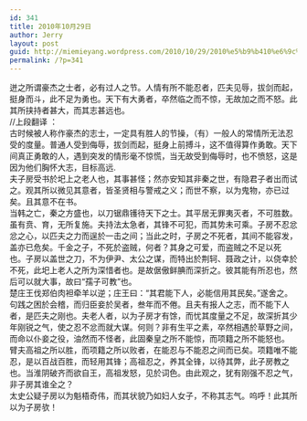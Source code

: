 ```yaml
---
id: 341
title: 2010年10月29日
author: Jerry
layout: post
guid: http://miemieyang.wordpress.com/2010/10/29/2010%e5%b9%b410%e6%9c%8829%e6%97%a5
permalink: /?p=341
---
```

迸之所谓豪杰之士者，必有过人之节。人情有所不能忍者，匹夫见辱，拔剑而起，挺身而斗，此不足为勇也。天下有大勇者，卒然临之而不惊，无故加之而不怒。此其所挟持者甚大，而其志甚远也。  
//上段翻译 ：  
古时候被人称作豪杰的志士，一定具有胜人的节操，（有）一般人的常情所无法忍受的度量。普通人受到侮辱，拔剑而起，挺身上前搏斗，这不值得算作勇敢。天下间真正勇敢的人，遇到突发的情形毫不惊慌，当无故受到侮辱时，也不愤怒，这是因为他们胸怀大志，目标高远.  
夫子房受书於圯上之老人也，其事甚怪；然亦安知其非秦之世，有隐君子者出而试之。观其所以微见其意者，皆圣贤相与警戒之义；而世不察，以为鬼物，亦已过矣。且其意不在书。  
当韩之亡，秦之方盛也，以刀锯鼎镬待天下之士。其平居无罪夷灭者，不可胜数。虽有贲、育，无所复施。夫持法太急者，其锋不可犯，而其势未可乘。子房不忍忿 忿之心，以匹夫之力而逞於一击之间；当此之时，子房之不死者，其间不能容发，盖亦已危矣。千金之子，不死於盗贼，何者？其身之可爱，而盗贼之不足以死  
也。子房以盖世之刀，不为伊尹、太公之谋，而特出於荆轲、聂政之计，以侥幸於不死，此圯上老人之所为深惜者也。是故倨傲鲜腆而深折之。彼其能有所忍也，然后可以就大事，故曰“孺子可教”也。  
楚庄王伐郑伯肉袒牵羊以逆；庄王曰：“其君能下人，必能信用其民矣。”遂舍之。句践之困於会稽，而归臣妾於吴者，叁年而不倦。且夫有报人之志，而不能下人 者，是匹夫之刚也。夫老人者，以为子房才有馀，而忧其度量之不足，故深折其少年刚锐之气，使之忍不忿而就大谋。何则？非有生平之素，卒然相遇於草野之间， 而命以仆妾之役，油然而不怪者，此固秦皇之所不能惊，而项籍之所不能怒也。  
臂夫高祖之所以胜，而项籍之所以败者，在能忍与不能忍之间而已矣。项籍唯不能忍，是以百战百胜，而轻用其锋；高祖忍之，养其全锋，以待其弊，此子房教之也。当淮阴破齐而欲自王，高祖发怒，见於词色。由此观之，犹有刚强不忍之气，非子房其谁全之？  
太史公疑子房以为魁梧奇伟，而其状貌乃如妇人女子，不称其志气。呜呼！此其所以为子房欤！